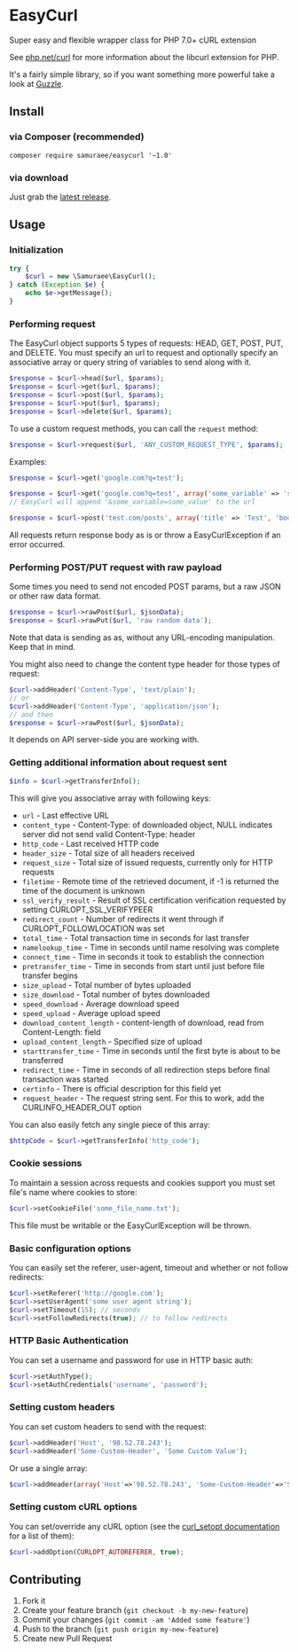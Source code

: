 EasyCurl
===========

Super easy and flexible wrapper class for PHP 7.0+ cURL extension

See [php.net/curl](http://php.net/curl) for more information about the libcurl extension for PHP.

It's a fairly simple library, so if you want something more powerful take a look at [Guzzle](https://github.com/guzzle/guzzle).


Install
-------

### via Composer (recommended)

`composer require samuraee/easycurl '~1.0'`

### via download

Just grab the [latest release](https://github.com/samuraee/EasyCurl/releases).


Usage
-----

### Initialization

```php
try {
    $curl = new \Samuraee\EasyCurl();
} catch (Exception $e) {
    echo $e->getMessage();
}
```

### Performing request

The EasyCurl object supports 5 types of requests: HEAD, GET, POST, PUT, and DELETE. 
You must specify an url to request and optionally specify an associative array or query 
string of variables to send along with it.

```php
$response = $curl->head($url, $params);
$response = $curl->get($url, $params);
$response = $curl->post($url, $params);
$response = $curl->put($url, $params);
$response = $curl->delete($url, $params);
```

To use a custom request methods, you can call the `request` method:

```php
$response = $curl->request($url, 'ANY_CUSTOM_REQUEST_TYPE', $params);
```


Examples:

```php
$response = $curl->get('google.com?q=test');

$response = $curl->get('google.com?q=test', array('some_variable' => 'some_value'));
// EasyCurl will append '&some_variable=some_value' to the url

$response = $curl->post('test.com/posts', array('title' => 'Test', 'body' => 'This is a test'));
```

All requests return response body as is or throw a EasyCurlException if an error occurred.

### Performing POST/PUT request with raw payload

Some times you need to send not encoded POST params, but a raw JSON or other raw data format.

```php
$response = $curl->rawPost($url, $jsonData);
$response = $curl->rawPut($url, 'raw random data');
```

Note that data is sending as as, without any URL-encoding manipulation. Keep that in mind.

You might also need to change the content type header for those types of request:

```php
$curl->addHeader('Content-Type', 'text/plain');
// or
$curl->addHeader('Content-Type', 'application/json');
// and then
$response = $curl->rawPost($url, $jsonData);
```

It depends on API server-side you are working with.


### Getting additional information about request sent

```php
$info = $curl->getTransferInfo();
```

This will give you associative array with following keys:

* `url` - Last effective URL
* `content_type` - Content-Type: of downloaded object, NULL indicates server did not send valid Content-Type: header
* `http_code` - Last received HTTP code
* `header_size` - Total size of all headers received
* `request_size` - Total size of issued requests, currently only for HTTP requests
* `filetime` - Remote time of the retrieved document, if -1 is returned the time of the document is unknown
* `ssl_verify_result` - Result of SSL certification verification requested by setting CURLOPT_SSL_VERIFYPEER
* `redirect_count` - Number of redirects it went through if CURLOPT_FOLLOWLOCATION was set
* `total_time` - Total transaction time in seconds for last transfer
* `namelookup_time` - Time in seconds until name resolving was complete
* `connect_time` - Time in seconds it took to establish the connection
* `pretransfer_time` - Time in seconds from start until just before file transfer begins
* `size_upload` - Total number of bytes uploaded
* `size_download` - Total number of bytes downloaded
* `speed_download` - Average download speed
* `speed_upload` - Average upload speed
* `download_content_length` - content-length of download, read from Content-Length: field
* `upload_content_length` - Specified size of upload
* `starttransfer_time` - Time in seconds until the first byte is about to be transferred
* `redirect_time` - Time in seconds of all redirection steps before final transaction was started
* `certinfo` - There is official description for this field yet
* `request_header` - The request string sent. For this to work, add the CURLINFO_HEADER_OUT option

You can also easily fetch any single piece of this array:

```php
$httpCode = $curl->getTransferInfo('http_code');
```


### Cookie sessions

To maintain a session across requests and cookies support you must set file's name where cookies to store:

```php
$curl->setCookieFile('some_file_name.txt');
```

This file must be writable or the EasyCurlException will be thrown.


### Basic configuration options

You can easily set the referer, user-agent, timeout and whether or not follow redirects:

```php
$curl->setReferer('http://google.com');
$curl->setUserAgent('some user agent string');
$curl->setTimeout(15); // seconds
$curl->setFollowRedirects(true); // to follow redirects
```

### HTTP Basic Authentication

You can set a username and password for use in HTTP basic auth:
```php
$curl->setAuthType();
$curl->setAuthCredentials('username', 'password');
```

### Setting custom headers

You can set custom headers to send with the request:

```php
$curl->addHeader('Host', '98.52.78.243');
$curl->addHeader('Some-Custom-Header', 'Some Custom Value');
```

Or use a single array:

```php
$curl->addHeader(array('Host'=>'98.52.78.243', 'Some-Custom-Header'=>'Some Custom Value'));
```


### Setting custom cURL options

You can set/override any cURL option (see the [curl_setopt documentation](http://www.php.net/manual/en/function.curl-setopt.php) for a list of them):

```php
$curl->addOption(CURLOPT_AUTOREFERER, true);
```


Contributing
------------

1. Fork it
2. Create your feature branch (`git checkout -b my-new-feature`)
3. Commit your changes (`git commit -am 'Added some feature'`)
4. Push to the branch (`git push origin my-new-feature`)
5. Create new Pull Request
